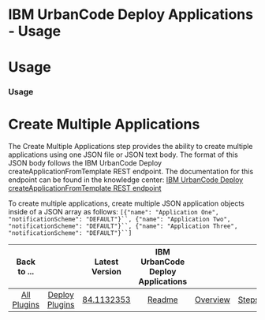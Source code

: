 
IBM UrbanCode Deploy Applications - Usage
=========================================

# Usage


### Usage




Create Multiple Applications
============================

The Create Multiple Applications step provides the ability to create multiple applications using one JSON file or JSON text body. The format of this JSON body follows the IBM UrbanCode Deploy createApplicationFromTemplate REST endpoint. The documentation for this endpoint can be found in the knowledge center: [IBM UrbanCode Deploy createApplicationFromTemplate REST endpoint](https://www.ibm.com/support/knowledgecenter/SS4GSP_6.2.7/com.ibm.udeploy.api.doc/topics/rest_cli_application_createapplicationfromtemplate_put.html)

To create multiple applications, create multiple JSON application objects inside of a JSON array as follows:  `[{"name": "Application One", "notificationScheme": "DEFAULT"}``, {"name": "Application Two", "notificationScheme": "DEFAULT"}``, {"name": "Application Three", "notificationScheme": "DEFAULT"}``]`


|Back to ...||Latest Version|IBM UrbanCode Deploy Applications ||||
| :---: | :---: | :---: | :---: | :---: | :---: | :---: |
|[All Plugins](../../index.md)|[Deploy Plugins](../README.md)|[84.1132353](https://raw.githubusercontent.com/UrbanCode/IBM-UCD-PLUGINS/main/files/uDeploy-Application/ucd-uDeploy-Application-84.1132353.zip)|[Readme](README.md)|[Overview](overview.md)|[Steps](steps.md)|[Downloads](downloads.md)|
